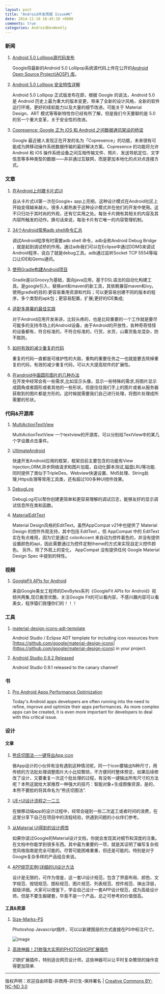 ```yaml
---
layout: post
title: "Android开发周报 Issue#6"
date: 2014-11-10 16:45:18 +0800
comments: true
categories: AndroidDevWeekly 
---
```


### 新闻

1. [Android 5.0 Lollipop源代码发布](http://linux.cn/article-4172-1.html)

	Google将最新的Android 5.0 Lollipop系统源代码上传在公开的[Android Open Source Project(AOSP) 库](	http://source.android.com/source/index.html)。
	
1. [Android 5.0 Lollipop 安全特性详解](http://linux.cn/article-4168-1.html)

	Android 5.0 Lollipop 正式版发布在即，根据 Google 的说法，Android 5.0 是 Android 历史上最为重大的版本变更，带来了全新的设计风格，全新的软件运行环境，更好的续航能力以及大量的细节改进。可能关于 Material Design、ART 模式等等新特性你已经有所了解，但是我们今天要聊的是 5.0 的另一个重大变革，关于安全性的改进。

1. [Copresence: Google 正为 iOS 和 Android 之间数据通讯架设的桥梁](http://www.pingwest.com/copresence-is-airdrop-between-android-ios/)

	Google 最近被人发现正在开发的名为「Copresence」的功能，未来很有可能成为跨移动操作系统数据传输的最好解决方案。Copresence 的功能将允许 Android 和 iOS 操作系统设备之间互相传输文件、照片、发送导航定位、文字信息等多种类型的数据——并非通过互联网，而是更加本地化的点对点连接方式。
	
### 文章

1. [在Android上创建卡片式UI](https://github.com/AWCNTT/ArticleTranslateProject/blob/master/translated/Issue%23105/2014-11-06-Creating-a-Cards-UI-on-Android.md)

	自从卡片式UI第一次在Google+ app上亮相，这种设计模式在Android社区上开始变得越来越火。很多人都热衷于这种设计模式并在他们的开发中使用。这不只归功于其时尚的外观，还有它实用之处。每张卡片拥有其相关的内容及其内容所触发的动作。换句话来说，每张卡片有它唯一的内容管理机制。

1. [34个Android常用adb shell命令汇总](http://www.codeceo.com/article/android-adb-shell.html)

	调试Android程序有时需要adb shell 命令，adb全称Android Debug Bridge ，就是起到调试桥的作用。通过adb我们可以在Eclipse中通过DDMS来调试Android程序，说白了就是debug工具。adb通过监听Socket TCP 5554等端口让IDE和Qemu通讯。

1. [ 使用Gradle构建Android项目](http://blog.csdn.net/isming/article/details/26985317)

	Gradle是以Groovy为基础，面向java应用，基于DSL语法的自动化构建工具。是google引入，替换ant和maven的新工具，其依赖兼容maven和ivy。使用gradle的目的:更容易重用资源和代码；可以更容易创建不同的版本的程序，多个类型的apk包；更容易配置，扩展;更好的IDE集成;

1. [适配多屏幕的最佳实践](http://toughcoder.net/blog/2014/10/26/best-practices-to-support-multiple-screen/)

	对于Android应用开发来讲，比较头疼的，也是比较重要的一个工作就是要尽可能多的支持市场上的Android设备，由于Android的开放性，各种奇奇怪怪的设备都有，符合标准的，不符合标准的，行货，水货，山寨货鱼龙混杂，防不胜防。

1. [如何有效的减少重复的代码](http://toughcoder.net/blog/2014/10/25/tricks-to-remove-duplicates/)

	重复的代码一直都是可维护性的大敌，重构的重要任务之一也就是要去除掉重复的代码，有效的减少重复代码，可以大大提高软件的扩展性。

1. [在android中画圆形图片的几种办法](http://blog.csdn.net/isming/article/details/39404407)	
	在开发中经常会有一些需求,比如显示头像，显示一些特殊的需求,将图片显示成圆角或者圆形或者其他的一些形状。但是往往我们手上的图片或者从服务器获取到的图片都是方形的。这时候就需要我们自己进行处理，将图片处理成所需要的形状。

<!--more-->


### 代码&开源库

1. [MultiActionTextView](https://github.com/ajaysahani/MultiActionTextView)

	MultiActionTextView 一个textview的开源库，可以分别给TextView中的某几个字设置点击事件。

1. [UltimateAndroid](https://github.com/cymcsg/UltimateAndroid)

	快速开发Android应用的框架，框架目前主要包含的功能有View Injection,ORM,异步网络请求和图片加载，自动化脚本测试,磁盘LRU等功能.同时提供了类似于TripleDes、Webview快速设置、Md5处理、String处理,Https处理等常用工具类，还有超过100多种UI控件效果。

1. [DebugLog](https://github.com/MustafaFerhan/DebugLog)

	DebugLog可以帮你创建更简单和更容易理解的调试日志，能够友好的显示调试信息所在类和函数。

1. [MaterialEditText](https://github.com/rengwuxian/MaterialEditText)

	Material Design风格的EditText。虽然AppCompat v21中也提供了 Material Design 的控件外观支持，其中包括 EditText 。但 AppCompat 中的 EditText 实在有点难用，因为它是通过 colorAccent 来自动为控件着色的，并没有提供设置颜色的api，因此需要通过为控件定制theme的方式来实现自定义控件颜色。 另外，除了外观上的变化， AppCompat 没有提供任何 Google Material Design Spec 中提到的特性。  


### 视频

1. [GoogleFit APIs for Android](http://v.youku.com/v_show/id_XODE5NDI1MTI4.html)

	来自Google美女工程师的DevBytes系列《GoogleFit APIs for Android》视频共两集,现已搬至优酷，关注Google Fit的可以看内容，不感兴趣内容可以看美女，程序猿们我懂你们的！！！

### 工具

1. [material-design-icons-adt-template](https://github.com/intrications/material-design-icons-adt-template)

	Android Studio / Eclipse ADT template for including icon resources from [https://github.com/google/material-design-icons](https://github.com/google/material-design-icons) in your project.

1. [Android Studio 0.9.2 Released](http://tools.android.com/download/studio/canary)

	Android Studio 0.9.1 released to the canary channel! 

### 书

1. [Pro Android Apps Performance Optimization](http://it-ebooks.info/book/646/)

	Today's Android apps developers are often running into the need to refine, improve and optimize their apps performances. As more complex apps can be created, it is even more important for developers to deal with this critical issue. 

### 设计

#### 文章

1. [熊氏切图法--一键导出App icon](http://www.ui.cn/project.php?id=30796)

	做App设计的小伙伴有没有遇到这种情况呢，同一个icon要输出N种尺寸，用传统的方法批处理调整图片大小比较繁琐，不方便同时整体预览，如果后续修改了设计，又要重复一次这个批处理的过程，有没有一键输出所有尺寸的方法呢？本熊这就给大家推荐一种强大的技巧：智能对象+生成图像资源，是的，本熊不要脸的将其命名为“熊氏切图法”.

1. [UE+UI设计流程之一二三](http://www.ui.cn/project.php?id=30921)

	在做移动端app的设计过程中，经常会碰到一些二次返工或者时间的浪费，在这里分享下自己在项目中的流程经验，供遇到问题的小伙伴们参考。

1. [从Material UI得到的设计感悟](http://www.ui.cn/project.php?id=30538)

	如果你读过Google的Material设计文档，你就会发现其对细节和深度的注重。在文档中你能学到很多东西。其中最为重要的一项，就是其证明了编写复杂视觉风格指南是完全可能的。尽管可能困难重重，但还是可能的。特别是对于Google复杂多样的产品组合来说。

1. [APP规范实例(详细的UI设计方法](http://www.ui.cn/project.php?id=30540)

	设计是无限的，可作为借鉴，这一套UI设计规范，包含了界面布局、颜色、文字规范、按钮规范、图标规范、图片规范、列表规范、控件规范、弹出浮层，超级详细。大家可以借鉴下，学会自己设计一套APP设计规范，成为高级设计师。但是不要生搬硬套，毕竟不是一个产品，总之可参考的价值很高。


#### 工具&资源

1. [Size-Marks-PS](https://github.com/romashamin/Size-Marks-PS)

	Photoshop Javascript插件，可以以新建图层的方式直接在PS中标注尺寸。
	
	![image](http://ww1.sinaimg.cn/mw1024/4b4d632fgw1elyr9qvsipg20kf08jdjf.gif)
	

1. [高效神器！21款强大实用的PHOTOSHOP扩展插件](http://www.uisdc.com/21-photoshop-plugins-for-designer)
	
	21款扩展插件，特别适合网页设计师。这些神器可以让平时复杂繁琐的操作变得更加简单.
	
----
版权声明：欢迎自由转载-非商用-非衍生-保持署名 | [Creative Commons BY-NC-ND 3.0](http://creativecommons.org/licenses/by-nc-nd/3.0/deed.zh)